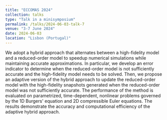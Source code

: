 ```yaml
---
title: "ECCOMAS 2024"
collection: talks
type: "Talk in a minisymposium"
permalink: /talks/2024-06-03-talk-7
venue: "3-7 June 2024"
date: 2024-06-03
location: "Lisbon (Portugal)"
---
```

We adopt a hybrid approach that alternates between a high-fidelity model and a reduced-order model to speedup numerical simulations while maintaining accurate approximations. In particular, we develop an error indicator to determine when the reduced-order model is not sufficiently accurate and the high-fidelity model needs to be solved. Then, we propose an adaptive version of the hybrid approach to update the reduced-order model with the high-fidelity snapshots generated when the reduced-order model was not sufficiently accurate. The performance of the method is evaluated on parametrized, time-dependent, nonlinear problems governed by the 1D Burgers' equation and 2D compressible Euler equations. The results demonstrate the accuracy and computational efficiency of the adaptive hybrid approach.